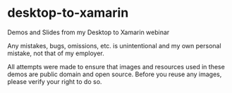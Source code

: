 # desktop-to-xamarin

Demos and Slides from my Desktop to Xamarin webinar

Any mistakes, bugs, omissions, etc. is unintentional and my own personal mistake, not that of my employer.

All attempts were made to ensure that images and resources used in these demos are public domain and open source. Before you reuse any images, please verify your right to do so.

